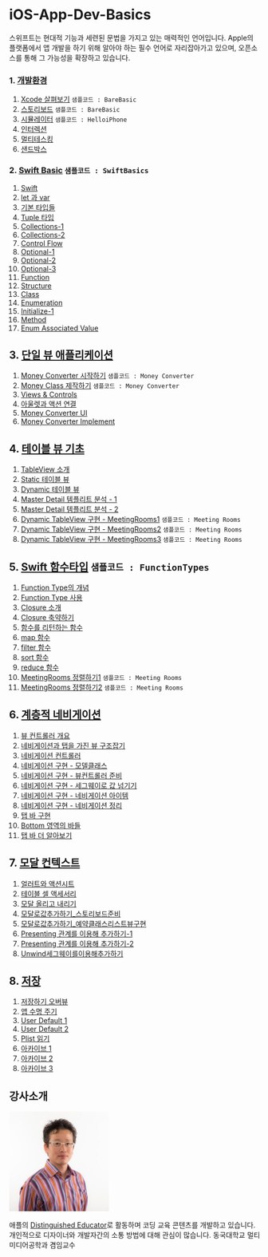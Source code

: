 # iOS-App-Dev-Basics
스위프트는 현대적 기능과 세련된 문법을 가지고 있는 매력적인 언어입니다.
Apple의 플랫폼에서 앱 개발을 하기 위해 알아야 하는 필수 언어로 자리잡아가고 있으며, 오픈소스를 통해 그 가능성을 확장하고 있습니다.


### 1. [개발환경](https://github.com/CodersHigh/iOS-App-Dev-Basics/Chapter1/README.md)

1. [Xcode 살펴보기](https://github.com/CodersHigh/iOS-App-Dev-Basics/tree/master/Chapter1/README.md#1-1-xcode-살펴보기) `샘플코드 : BareBasic`
2. [스토리보드](https://github.com/CodersHigh/iOS-App-Dev-Basics/tree/master/Chapter1/README.md#1-2-스토리보드) `샘플코드 : BareBasic`
3. [시뮬레이터](https://github.com/CodersHigh/iOS-App-Dev-Basics/tree/master/Chapter1/README.md#1-3-시뮬레이터) `샘플코드 : HelloiPhone`
4. [인터렉션](https://github.com/CodersHigh/iOS-App-Dev-Basics/tree/master/Chapter1/README.md#1-4-인터렉션)
5. [멀티테스킹](https://github.com/CodersHigh/iOS-App-Dev-Basics/tree/master/Chapter1/README.md#1-5-멀티테스킹)
6. [샌드박스](https://github.com/CodersHigh/iOS-App-Dev-Basics/tree/master/Chapter1/README.md#1-6-샌드박스)



### 2. [Swift Basic](https://github.com/CodersHigh/iOS-App-Dev-Basics/blob/master/Chapter2/README.md) `샘플코드 : SwiftBasics`
1. [Swift](https://github.com/CodersHigh/iOS-App-Dev-Basics/tree/master/Chapter2/README.md#2-1-swift)
2. [let 과 var](https://github.com/CodersHigh/iOS-App-Dev-Basics/tree/master/Chapter2/README.md#2-2-let-과-var)
3. [기본 타입들](https://github.com/CodersHigh/iOS-App-Dev-Basics/tree/master/Chapter2/README.md#2-3-기본-타입들)
4. [Tuple 타입](https://github.com/CodersHigh/iOS-App-Dev-Basics/tree/master/Chapter2/README.md#2-4-tuple-타입)
5. [Collections-1](https://github.com/CodersHigh/iOS-App-Dev-Basics/tree/master/Chapter2/README.md#2-5-collections---1)
6. [Collections-2](https://github.com/CodersHigh/iOS-App-Dev-Basics/tree/master/Chapter2/README.md#2-6-collections---2)
7. [Control Flow](https://github.com/CodersHigh/iOS-App-Dev-Basics/tree/master/Chapter2/README.md#2-7-control-flow)
8. [Optional-1](https://github.com/CodersHigh/iOS-App-Dev-Basics/tree/master/Chapter2/README.md#2-8-optional---1)
9. [Optional-2](https://github.com/CodersHigh/iOS-App-Dev-Basics/tree/master/Chapter2/README.md#2-8-optional---2)
10. [Optional-3](https://github.com/CodersHigh/iOS-App-Dev-Basics/tree/master/Chapter2/README.md#2-8-optional---3)
11. [Function](https://github.com/CodersHigh/iOS-App-Dev-Basics/tree/master/Chapter2/README.md#2-11-function)
12. [Structure](https://github.com/CodersHigh/iOS-App-Dev-Basics/tree/master/Chapter2/README.md#2-12-structure)
13. [Class](https://github.com/CodersHigh/iOS-App-Dev-Basics/tree/master/Chapter2/README.md#2-13-class)
14. [Enumeration](https://github.com/CodersHigh/iOS-App-Dev-Basics/tree/master/Chapter2/README.md#2-14-enumeration)
15. [Initialize-1](https://github.com/CodersHigh/iOS-App-Dev-Basics/tree/master/Chapter2/README.md#2-15-initialize---1)
16. [Method](https://github.com/CodersHigh/iOS-App-Dev-Basics/tree/master/Chapter2/README.md#2-16-method)
17. [Enum Associated Value](https://github.com/CodersHigh/iOS-App-Dev-Basics/tree/master/Chapter2/README.md#2-17-enum-associated-value)

## 3. [단일 뷰 애플리케이션](https://github.com/CodersHigh/iOS-Swift-Basics_helloworld/tree/master/Chapter3#3-single-view-app)
1. [Money Converter 시작하기](https://github.com/CodersHigh/iOS-App-Dev-Basics/tree/master/Chapter3/READ.md#3-1-money-converter-시작하기)  `샘플코드 : Money Converter`
2. [Money Class 제작하기](https://github.com/CodersHigh/iOS-App-Dev-Basics/tree/master/Chapter3/READ.md#3-1-money-class-제작하기) `샘플코드 : Money Converter`
3. [Views & Controls](https://github.com/CodersHigh/iOS-App-Dev-Basics/tree/master/Chapter3/READ.md#3-3-views--controls)
4. [아울렛과 액션 연결](https://github.com/CodersHigh/iOS-Swift-Basics_helloworld/tree/master/Chapter3#3-4-money-structure)
5. [Money Converter UI](https://github.com/CodersHigh/iOS-Swift-Basics_helloworld/tree/master/Chapter3#3-5-money-converter-ui)
6. [Money Converter Implement](https://github.com/CodersHigh/iOS-Swift-Basics_helloworld/tree/master/Chapter3#3-6-money-converter-implment)

## 4. [테이블 뷰 기초](https://github.com/CodersHigh/iOS-Swift-Basics_helloworld/tree/master/Chapter4#4-tableview-기초)
1. [TableView 소개](https://github.com/CodersHigh/iOS-Swift-Basics_helloworld/tree/master/Chapter4#4-1-테이블-뷰-소개)
2. [Static 테이블 뷰](https://github.com/CodersHigh/iOS-Swift-Basics_helloworld/tree/master/Chapter4#4-2-static-테이블-뷰)
3. [Dynamic 테이블 뷰](https://github.com/CodersHigh/iOS-Swift-Basics_helloworld/tree/master/Chapter4#4-3-dynamic-테이블-뷰)
4. [Master Detail 템플리트 분석 - 1](https://github.com/CodersHigh/iOS-Swift-Basics_helloworld/tree/master/Chapter4#4-4-master-detail-템플리트-분석---1)
5. [Master Detail 템플리트 분석 - 2](https://github.com/CodersHigh/iOS-Swift-Basics_helloworld/tree/master/Chapter4#4-5-master-detail-템플리트-분석---2)
6. [Dynamic TableView 구현 - MeetingRooms1](https://github.com/CodersHigh/iOS-Swift-Basics_helloworld/tree/master/Chapter4#4-6-dynamic-테이블-뷰-구현---meetingrooms1) `샘플코드 : Meeting Rooms`
7. [Dynamic TableView 구현 - MeetingRooms2](https://github.com/CodersHigh/iOS-Swift-Basics_helloworld/tree/master/Chapter4#4-7-dynamic-테이블-뷰-구현---meetingrooms2) `샘플코드 : Meeting Rooms`
8. [Dynamic TableView 구현 - MeetingRooms3](https://github.com/CodersHigh/iOS-Swift-Basics_helloworld/tree/master/Chapter4#4-8-dynamic-테이블-뷰-구현---meetingrooms3) `샘플코드 : Meeting Rooms`
 
## 5. [Swift 함수타입](https://github.com/CodersHigh/iOS-Swift-Basics_helloworld/tree/master/Chapter5#5-swift-함수타입) `샘플코드 : FunctionTypes`
1. [Function Type의 개념](https://github.com/CodersHigh/iOS-Swift-Basics_helloworld/tree/master/Chapter5#5-1-function-type의-개념)
2. [Function Type 사용](https://github.com/CodersHigh/iOS-Swift-Basics_helloworld/tree/master/Chapter5#5-2-function-type-사용)
3. [Closure 소개](https://github.com/CodersHigh/iOS-Swift-Basics_helloworld/tree/master/Chapter5#5-3-closure-소개)
4. [Closure 축약하기](https://github.com/CodersHigh/iOS-Swift-Basics_helloworld/tree/master/Chapter5#5-4-closure-축약하기)
5. [함수를 리턴하는 함수](https://github.com/CodersHigh/iOS-Swift-Basics_helloworld/tree/master/Chapter5#5-5-함수를-리턴하는-함수)
6. [map 함수](https://github.com/CodersHigh/iOS-Swift-Basics_helloworld/tree/master/Chapter5#5-6-map-함수)
7. [filter 함수](https://github.com/CodersHigh/iOS-Swift-Basics_helloworld/tree/master/Chapter5#5-7-filter-함수)
8. [sort 함수](https://github.com/CodersHigh/iOS-Swift-Basics_helloworld/tree/master/Chapter5#5-8-sort-함수)
9. [reduce 함수](https://github.com/CodersHigh/iOS-Swift-Basics_helloworld/tree/master/Chapter5#5-9-reduce-함수)
10. [MeetingRooms 정렬하기1](https://github.com/CodersHigh/iOS-Swift-Basics_helloworld/tree/master/Chapter5#5-10-meetingrooms-정렬하기1) `샘플코드 : Meeting Rooms`
11. [MeetingRooms 정렬하기2](https://github.com/CodersHigh/iOS-Swift-Basics_helloworld/tree/master/Chapter5#5-11-meetingrooms-정렬하기2) `샘플코드 : Meeting Rooms`


## 6. [계층적 네비게이션](https://github.com/CodersHigh/iOS-Swift-Basics_helloworld/tree/master/Chapter6#6-계층적-네비게이션)
1. [뷰 컨트롤러 개요](https://github.com/CodersHigh/iOS-Swift-Basics_helloworld/tree/master/Chapter6#6-1-뷰-컨트롤러-개요)
2. [네비게이션과 탭을 가진 뷰 구조잡기](https://github.com/CodersHigh/iOS-Swift-Basics_helloworld/tree/master/Chapter6#6-2-네비게이션과-탭을-가진-뷰-구조잡기)
3. [네비게이션 컨트롤러](https://github.com/CodersHigh/iOS-Swift-Basics_helloworld/tree/master/Chapter6#6-3-네비게이션-컨트롤러)
4. [네비게이션 구현 - 모델클래스](https://github.com/CodersHigh/iOS-Swift-Basics_helloworld/tree/master/Chapter6#6-4-네비게이션-구현---모델클래스)
5. [네비게이션 구현 - 뷰컨트롤러 준비](https://github.com/CodersHigh/iOS-Swift-Basics_helloworld/tree/master/Chapter6#6-5-네비게이션-구현---뷰컨트롤러-준비)
6. [네비게이션 구현 - 세그웨이로 값 넘기기](https://github.com/CodersHigh/iOS-Swift-Basics_helloworld/tree/master/Chapter6#6-6-네비게이션-구현---세그웨이로-값-넘기기)
7. [네비게이션 구현 - 네비게이션 아이템](https://github.com/CodersHigh/iOS-Swift-Basics_helloworld/tree/master/Chapter6#6-7-네비게이션-구현---네비게이션-아이템)
8. [네비게이션 구현 - 네비게이션 정리](https://github.com/CodersHigh/iOS-Swift-Basics_helloworld/tree/master/Chapter6#6-8-네비게이션-구현---네비게이션-정리)
9. [탭 바 구현](https://github.com/CodersHigh/iOS-Swift-Basics_helloworld/tree/master/Chapter6#6-9-탭-바-구현)
10. [Bottom 영역의 바들](https://github.com/CodersHigh/iOS-Swift-Basics_helloworld/tree/master/Chapter6#6-10-bottom-영역의-바들)
11. [탭 바 더 알아보기](https://github.com/CodersHigh/iOS-Swift-Basics_helloworld/tree/master/Chapter6#6-11-탭-바-더-알아보기)


## 7. [모달 컨텍스트](https://github.com/CodersHigh/iOS-Swift-Basics_helloworld/tree/master/Chapter7#7-모달-컨텍스트)
1. [얼러트와 액션시트](https://github.com/CodersHigh/iOS-Swift-Basics_helloworld/tree/master/Chapter7#7-1-얼러트와-액션시트)
2. [테이블 셀 액세서리](https://github.com/CodersHigh/iOS-Swift-Basics_helloworld/tree/master/Chapter7#7-2-테이블-셀-액세서리)
3. [모달 올리고 내리기](https://github.com/CodersHigh/iOS-Swift-Basics_helloworld/tree/master/Chapter7#7-3-모달-올리고-내리기)
4. [모달로값추가하기_스토리보드준비](https://github.com/CodersHigh/iOS-Swift-Basics_helloworld/tree/master/Chapter7#7-4-모달로값추가하기_스토리보드준비)
5. [모달로값추가하기_예약클래스리스트뷰구현](https://github.com/CodersHigh/iOS-Swift-Basics_helloworld/tree/master/Chapter7#7-5-모달로값추가하기예약클래스--리스트뷰구현)
6. [Presenting 관계를 이용해 추가하기-1](https://github.com/CodersHigh/iOS-Swift-Basics_helloworld/tree/master/Chapter7#7-6-presenting-관계를-이용해-추가하기-1)
7. [Presenting 관계를 이용해 추가하기-2](https://github.com/CodersHigh/iOS-Swift-Basics_helloworld/tree/master/Chapter7#7-7-presenting-관계를-이용해-추가하기-2)
8. [Unwind세그웨이를이용해추가하기](https://github.com/CodersHigh/iOS-Swift-Basics_helloworld/tree/master/Chapter7#7-8-unwind세그웨이를이용해추가하기)



## 8. [저장](https://github.com/CodersHigh/iOS-Swift-Basics_helloworld/tree/master/Chapter8#8-저장)
1. [저장하기 오버뷰](https://github.com/CodersHigh/iOS-Swift-Basics_helloworld/tree/master/Chapter8#8-1-저장하기-오버뷰)
2. [앱 수명 주기](https://github.com/CodersHigh/iOS-Swift-Basics_helloworld/tree/master/Chapter8#8-2-앱-수명-주기)
3. [User Default 1](https://github.com/CodersHigh/iOS-Swift-Basics_helloworld/tree/master/Chapter8#8-3-user-default-1)
4. [User Default 2](https://github.com/CodersHigh/iOS-Swift-Basics_helloworld/tree/master/Chapter8#8-4-user-default-2)
5. [Plist 읽기](https://github.com/CodersHigh/iOS-Swift-Basics_helloworld/tree/master/Chapter8#8-5-plist-읽기)
6. [아카이브 1](https://github.com/CodersHigh/iOS-Swift-Basics_helloworld/tree/master/Chapter8#8-6-아카이브-1)
7. [아카이브 2](https://github.com/CodersHigh/iOS-Swift-Basics_helloworld/tree/master/Chapter8#8-7-아카이브-2)
8. [아카이브 3](https://github.com/CodersHigh/iOS-Swift-Basics_helloworld/tree/master/Chapter8#8-8-아카이브-3)






## 강사소개
<img src="https://raw.githubusercontent.com/CodersHigh/iOS-App-Dev-Basics/master/SeongkwanYoonProfile.jpg" alt="SeongkwanYoonProfile" height="200" >

애플의 [Distinguished Educator](http://ade.apple.com)로 활동하며 코딩 교육 콘텐츠를 개발하고 있습니다. 개인적으로 디자이너와 개발자간의 소통 방법에 대해 관심이 많습니다.
동국대학교 멀티미디어공학과 겸임교수
